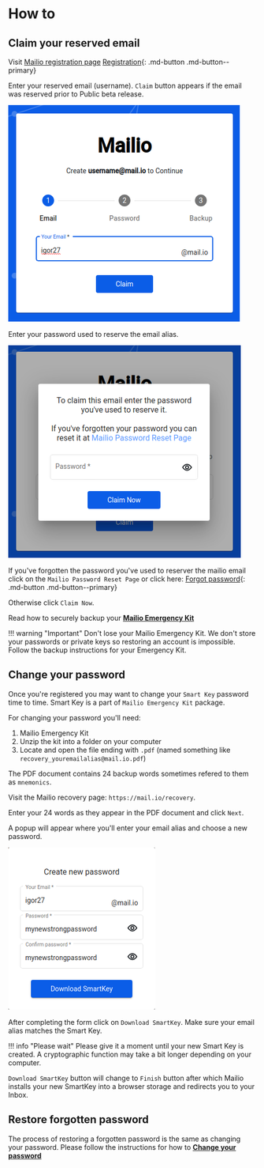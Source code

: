 # How to

## Claim your reserved email

Visit [Mailio registration page](https://mail.io/register) [Registration](https://mail.io/register){: .md-button .md-button--primary}

Enter your reserved email (username). `Claim` button appears if the email was reserved prior to Public beta release.

![email alias](img/mailio_claim_1.png)

Enter your password used to reserve the email alias.

![email password](img/mailio_claim_2.png)

If you've forgotten the password you've used to reserver the mailio email click on the `Mailio Password Reset Page` or click here: [Forgot password](https://mail.io/claimpassword){: .md-button .md-button--primary}

Otherwise click `Claim Now`. 

Read how to securely backup your **[Mailio Emergency Kit](/smartkey/#how-to-safely-backup-your-mailio-emergency-kit)**

!!! warning "Important"
    Don't lose your Mailio Emergency Kit. We don't store your passwords or private keys so restoring an account is impossible. Follow the backup instructions for your Emergency Kit. 

## Change your password

Once you're registered you may want to change your `Smart Key` password time to time. Smart Key is a part of `Mailio Emergency Kit` package. 

For changing your password you'll need:

1. Mailio Emergency Kit
2. Unzip the kit into a folder on your computer
3. Locate and open the file ending with `.pdf` (named something like `recovery_youremailalias@mail.io.pdf`)

The PDF document contains 24 backup words sometimes refered to them as `mnemonics`. 

Visit the Mailio recovery page: `https://mail.io/recovery`. 

Enter your 24 words as they appear in the PDF document and click `Next`. 

A popup will appear where you'll enter your email alias and choose a new password. 


![Change password](img/mailio_password_change.png)

After completing the form click on `Download SmartKey`. Make sure your email alias matches the Smart Key.

!!! info "Please wait"
    Please give it a moment until your new Smart Key is created. A cryptographic function may take a bit longer depending on your computer. 

`Download SmartKey` button will change to `Finish` button after which Mailio installs your new SmartKey into a browser storage and redirects you to your Inbox. 

## Restore forgotten password

The process of restoring a forgotten password is the same as changing your password. Please follow the instructions for how to **[Change your password](/howtos/#change-your-password)**

